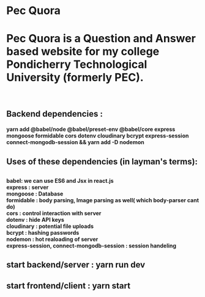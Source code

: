 <h1> Pec Quora </h1>
<h1> Pec Quora is a Question and Answer based website for my college Pondicherry Technological University (formerly PEC). </h1>
<br>
<h2> Backend dependencies : </h3>
<h4> yarn add @babel/node @babel/preset-env @babel/core express mongoose formidable cors dotenv cloudinary bcrypt express-session connect-mongodb-session && yarn add -D nodemon </h4>

<h2> Uses of these dependencies (in layman's terms):<h2>
     <h4>babel: we can use ES6 and Jsx in react.js <br />
     express : server <br />
     mongoose : Database <br />
     formidable : body parsing, Image parsing as well( which body-parser cant do)<br />
     cors : control interaction with server <br />
     dotenv : hide API keys <br />
     cloudinary : potential file uploads <br />
     bcrypt : hashing passwords <br />
     nodemon : hot realoading of server <br />
     express-session, connect-mongodb-session : session handeling </h4>

 <h2> start backend/server : yarn run dev <h2>
 
 <h2> start frontend/client : yarn start <h2>
